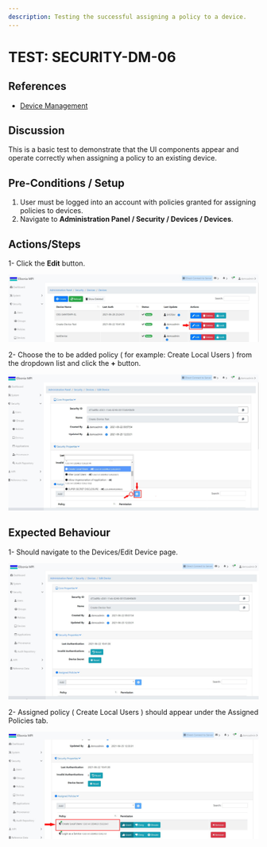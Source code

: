 ```yaml
---
description: Testing the successful assigning a policy to a device.
---
```


# TEST: SECURITY-DM-06

## References

* [Device Management](../../../../../../operations-1/system-administration/security-administration/device-management.md)

## Discussion

This is a basic test to demonstrate that the UI components appear and operate correctly when assigning a policy to an existing device.

## **Pre-Conditions / Setup**

1. User must be logged into an account with policies granted for assigning policies to devices.
2. Navigate to **Administration Panel / Security / Devices / Devices**.

## Actions/Steps

1- Click the **Edit** button.

![](<../../../../../../.gitbook/assets/18 (1).jpg>)

2- Choose the to be added policy ( for example: Create Local Users ) from the dropdown list and click the **+** button.

![](<../../../../../../.gitbook/assets/20 (3).jpg>)

## Expected Behaviour

1- Should navigate to the Devices/Edit Device page.

![](<../../../../../../.gitbook/assets/19 (2).jpg>)

2- Assigned policy ( Create Local Users ) should appear under the Assigned Policies tab.

![](<../../../../../../.gitbook/assets/21 (1).jpg>)
